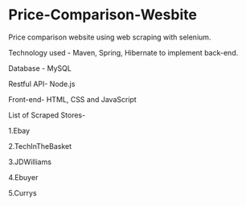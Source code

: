 # Price-Comparison-Wesbite
Price comparison website using web scraping with selenium.

Technology used -   Maven, Spring, Hibernate to implement back-end.

Database -          MySQL

Restful API-        Node.js

Front-end-          HTML, CSS and JavaScript

List of Scraped Stores-

1.Ebay

2.TechInTheBasket

3.JDWilliams

4.Ebuyer

5.Currys
